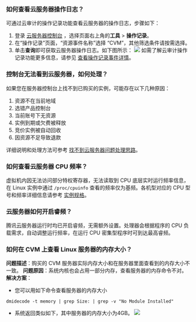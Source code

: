 
[](id:Q1)
### 如何查看云服务器操作日志？
可通过云审计的操作记录功能查看云服务器的操作日志，步骤如下：
1. 登录 [云服务器控制台](https://cloud.tencent.com/login?s_url=https%3A%2F%2Fconsole.cloud.tencent.com%2Fcvm) ，选择页面右上角的**工具** > **操作记录**。
2. 在“操作记录”页面，“资源事件名称”选择 “CVM”，其他筛选条件请按需选择。
3. 单击**查询**即可获取云服务器操作日志。如下图所示：
![](https://main.qcloudimg.com/raw/871b5a1e369756b03e103e1b4d4838ce.png)
如需了解云审计操作记录功能更多信息，请参见 [查看操作记录事件详情](https://cloud.tencent.com/document/product/629/56259)。


[](id:Q2)
### 控制台无法看到云服务器，如何处理？
如果您在服务器控制台上找不到已购买的实例，可能存在以下几种原因：
1. 资源不在当前地域
2. 选错产品控制台
3. 当前账号下无资源
4. 实例到期或欠费被释放
5. 竞价实例被自动回收
6. 因资源不足导致退款

详细说明和处理方法可参考 [找不到云服务器问题处理思路](https://cloud.tencent.com/document/product/213/82670)。


[](id:Q3)
### 如何查看云服务器 CPU 频率？
虚拟机内因无法访问部分特权寄存器，无法读取到 CPU 底层实时运行频率信息，在 Linux 实例中通过 `/proc/cpuinfo` 查看的频率仅为基频。各机型对应的 CPU 型号和频率详细信息请参考 [实例规格](https://cloud.tencent.com/document/product/213/11518)。


[](id:Q4)
### 云服务器如何开启睿频？
腾讯云服务器运行时均已开启睿频，无需额外设置。处理器会根据程序的 CPU 负载需求，自动调整运行频率，在运行 CPU 密集型程序时可到达最高睿频。

[](id:Q5)
### 如何在 CVM 上查看 Linux 服务器的内存大小？
 **问题描述**：购买的 CVM 服务器实际内存大小和在服务器里面查看到的内存大小不一致。
**问题原因**：系统内核也会占用一部分内存，查看服务器的内存命令不对。
**解决方案**：
- 您可以用如下命令查看服务器的内存大小
```piletxt
dmidecode -t memory | grep Size: | grep -v "No Module Installed"
```
- 系统返回类似如下，其中服务器的内存大小为4GB。
![](https://qcloudimg.tencent-cloud.cn/raw/0ddbadb7d0172d6b45b1f799f3fe2deb.png)
